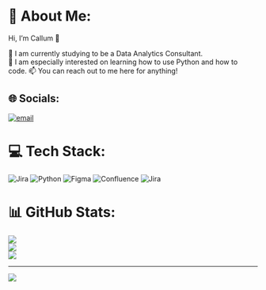 # 💫 About Me:
Hi, I’m Callum 🤝

🔭 I am currently studying to be a Data Analytics Consultant.<br>🌱 I am especially interested on learning how to use Python and how to code.
📫 You can reach out to me here for anything!


## 🌐 Socials:
[![email](https://img.shields.io/badge/Email-D14836?logo=gmail&logoColor=white)](mailto:grainger.ca@outlook.com) 

# 💻 Tech Stack:
![Jira](https://img.shields.io/badge/jira-%230A0FFF.svg?style=for-the-badge&logo=jira&logoColor=white) ![Python](https://img.shields.io/badge/python-3670A0?style=for-the-badge&logo=python&logoColor=ffdd54) ![Figma](https://img.shields.io/badge/figma-%23F24E1E.svg?style=for-the-badge&logo=figma&logoColor=white) ![Confluence](https://img.shields.io/badge/confluence-%23172BF4.svg?style=for-the-badge&logo=confluence&logoColor=white) ![Jira](https://img.shields.io/badge/jira-%230A0FFF.svg?style=for-the-badge&logo=jira&logoColor=white)
# 📊 GitHub Stats:
![](https://github-readme-stats.vercel.app/api?username=CGrainger1&theme=blue_navy&hide_border=true&include_all_commits=false&count_private=false)<br/>
![](https://nirzak-streak-stats.vercel.app/?user=CGrainger1&theme=blue_navy&hide_border=true)<br/>
![](https://github-readme-stats.vercel.app/api/top-langs/?username=CGrainger1&theme=blue_navy&hide_border=true&include_all_commits=false&count_private=false&layout=compact)

---
[![](https://visitcount.itsvg.in/api?id=CGrainger1&icon=0&color=4)](https://visitcount.itsvg.in)

<!-- Proudly created with GPRM ( https://gprm.itsvg.in ) -->
